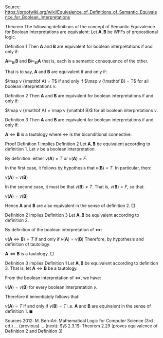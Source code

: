 # 

Source: https://proofwiki.org/wiki/Equivalence_of_Definitions_of_Semantic_Equivalence_for_Boolean_Interpretations



Theorem
The following definitions of the concept of Semantic Equivalence for Boolean Interpretations are equivalent:
Let $\mathbf A, \mathbf B$ be WFFs of propositional logic.

Definition 1
Then $\mathbf A$ and $\mathbf B$ are equivalent for boolean interpretations if and only if:

$\mathbf A \models_{\mathrm{BI}} \mathbf B$ and $\mathbf B \models_{\mathrm{BI}} \mathbf A$
that is, each is a semantic consequence of the other.

That is to say, $\mathbf A$ and $\mathbf B$ are equivalent if and only if:

$\map v {\mathbf A} = T$ if and only if $\map v {\mathbf B} = T$
for all boolean interpretations $v$.


Definition 2
Then $\mathbf A$ and $\mathbf B$ are equivalent for boolean interpretations if and only if:

$\map v {\mathbf A} = \map v {\mathbf B}$
for all boolean interpretations $v$.


Definition 3
Then $\mathbf A$ and $\mathbf B$ are equivalent for boolean interpretations if and only if:

$\mathbf A \iff \mathbf B$ is a tautology
where $\iff$ is the biconditional connective.


Proof
Definition 1 implies Definition 2
Let $\mathbf A, \mathbf B$ be equivalent according to definition 1.
Let $v$ be a boolean interpretation.

By definition. either $v \left({\mathbf A}\right) = T$ or $v \left({\mathbf A}\right) = F$.

In the first case, it follows by hypothesis that $v \left({\mathbf B}\right) = T$.
In particular, then:

$v \left({\mathbf A}\right) = v \left({\mathbf B}\right)$

In the second case, it must be that $v \left({\mathbf B}\right) \ne T$.
That is, $v \left({\mathbf B}\right) = F$, so that:

$v \left({\mathbf A}\right) = v \left({\mathbf B}\right)$

Hence $\mathbf A$ and $\mathbf B$ are also equivalent in the sense of definition 2.
$\Box$


Definition 2 implies Definition 3
Let $\mathbf A, \mathbf B$ be equivalent according to definition 2.

By definition of the boolean interpretation of $\iff$:

$v \left({\mathbf A \iff \mathbf B}\right)= T$ if and only if $v \left({\mathbf A}\right) = v \left({\mathbf B}\right)$
Therefore, by hypothesis and definition of tautology:

$\mathbf A \iff \mathbf B$
is a tautology.
$\Box$


Definition 3 implies Definition 1
Let $\mathbf A, \mathbf B$ be equivalent according to definition 3.
That is, let $\mathbf A \iff \mathbf B$ be a tautology.

From the boolean interpretation of $\iff$, we have:

$v \left({\mathbf A}\right) = v \left({\mathbf B}\right)$
for every boolean interpretation $v$.

Therefore it immediately follows that:

$v \left({\mathbf A}\right) = T$ if and only if $v \left({\mathbf B}\right) = T$
i.e. $\mathbf A$ and $\mathbf B$ are equivalent in the sense of definition 1.
$\blacksquare$


Sources
2012: M. Ben-Ari: Mathematical Logic for Computer Science (3rd ed.) ... (previous) ... (next): $\S 2.3.1$: Theorem $2.29$ (proves equivalence of Definition 2 and Definition 3)




